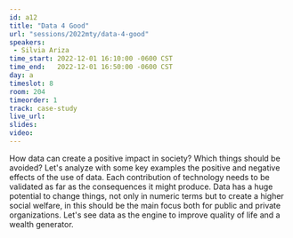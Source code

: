 ```yaml
---
id: a12
title: "Data 4 Good"
url: "sessions/2022mty/data-4-good"
speakers:
 - Silvia Ariza
time_start: 2022-12-01 16:10:00 -0600 CST
time_end:   2022-12-01 16:50:00 -0600 CST
day: a
timeslot: 8
room: 204
timeorder: 1
track: case-study 
live_url: 
slides: 
video: 
---
```


How data can create a positive impact in society? Which things should be avoided?
Let's analyze with some key examples the positive and negative effects of the use of data. Each contribution of technology needs to be validated as far as the consequences it might produce. Data has a huge potential to change things, not only in numeric terms but to create a higher social welfare, in this should be the main focus both for public and private organizations. Let's see data as the engine to improve quality of life and a wealth generator.